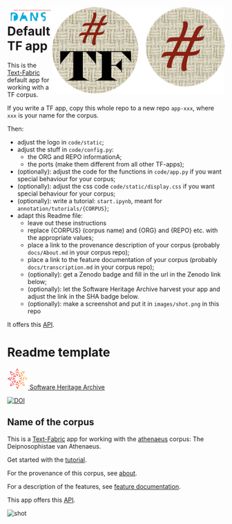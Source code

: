 <div>
<img src="images/logo.png" align="right" width="200"/>
<img src="images/tf.png" align="right" width="200"/>
<img src="images/dans.png" align="right" width="100"/>
</div>

# Default TF app

This is the
[Text-Fabric](https://githubv.com/annotation/text-fabric)
default app for working with a TF corpus.

If you write a TF app, copy this whole repo to a new repo `app-xxx`,
where `xxx` is your name for the corpus.

Then:

*   adjust the logo in `code/static`;
*   adjust the stuff in `code/config.py`:
    *   the ORG and REPO informationA;
    *   the ports (make them different from all other TF-apps);
*   (optionally): adjust the code for the functions in `code/app.py` if you want special behaviour for your corpus;
*   (optionally): adjust the css code `code/static/display.css` if you want special behaviour for your corpus;
*   (optionally): write a tutorial: `start.ipynb`, meant for `annotation/tutorials/{CORPUS}`;
*   adapt this Readme file:
    *   leave out these instructions
    *   replace {CORPUS} (corpus name) and {ORG} and {REPO} etc. with the appropriate values;
    *   place a link to the provenance description of your corpus (probably `docs/About.md` in your corpus repo);
    *   place a link to the feature documentation of your corpus (probably `docs/transcription.md` in your corpus repo);
    *   (optionally): get a Zenodo badge and fill in the url in the Zenodo link below;
    *   (optionally): let the Software Heritage Archive harvest your app and adjust the link in the SHA badge below.
    *   (optionally): make a screenshot and put it in `images/shot.png` in this repo

It offers this [API](https://annotation.github.io/text-fabric/Api/App/).

# Readme template

[![sha](sha.png) Software Heritage Archive](https://archive.softwareheritage.org/browse/origin/https://github.com/annotation/app-athenaeus/)

[![DOI](https://zenodo.org/badge/nnn.svg)](https://zenodo.org/badge/latestdoi/nnn)

## Name of the corpus

This is a
[Text-Fabric](https://githubv.com/annotation/text-fabric) app
for working with the
[athenaeus](https://github.com/pthu/patristics/tf/1.1/athenaeus/Athenaeus/Deipnosophistae) corpus: The Deipnosophistae van Athenaeus.

Get started with the
[tutorial](https://nbviewer.jupyter.org/github/annotation/tutorials/blob/master/athenaeus/start.ipynb).

For the provenance of this corpus, see
[about](https://github.com/{ORG}/{REPO}/blob/master/docs/about.md).

For a description of the features, see
[feature documentation](https://github.com/{ORG}/{REPO}/blob/master/docs/transcription.md).

This app offers this [API](https://annotation.github.io/text-fabric/Api/App/).

![shot](images/shot.png)

